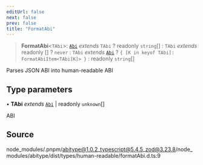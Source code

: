 ```yaml
---
editUrl: false
next: false
prev: false
title: "FormatAbi"
---
```


> **FormatAbi**\<`TAbi`\>: [`Abi`](/reference/tevm/utils/type-aliases/abi/) *extends* `TAbi` ? readonly `string`[] : `TAbi` *extends* readonly [] ? `never` : `TAbi` *extends* [`Abi`](/reference/tevm/utils/type-aliases/abi/) ? `{ [K in keyof TAbi]: FormatAbiItem<TAbi[K]> }` : readonly `string`[]

Parses JSON ABI into human-readable ABI

## Type parameters

• **TAbi** *extends* [`Abi`](/reference/tevm/utils/type-aliases/abi/) \| readonly `unknown`[]

ABI

## Source

node\_modules/.pnpm/abitype@1.0.2\_typescript@5.4.5\_zod@3.23.8/node\_modules/abitype/dist/types/human-readable/formatAbi.d.ts:9
